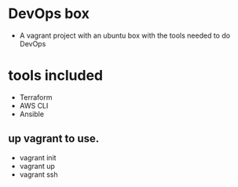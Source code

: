 # DevOps box
* A vagrant project with an ubuntu box with the tools needed to do DevOps

# tools included
* Terraform
* AWS CLI
* Ansible

## up vagrant to use.

* vagrant init
* vagrant up
* vagrant ssh
